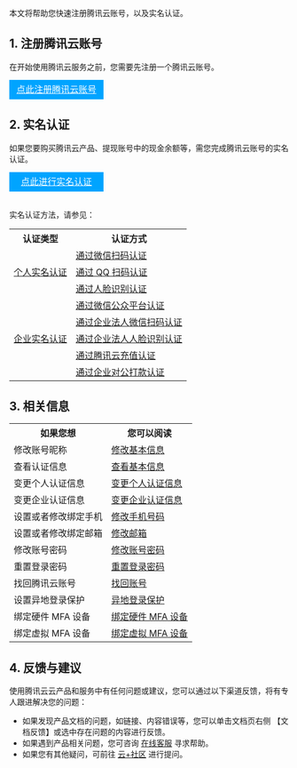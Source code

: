 本文将帮助您快速注册腾讯云账号，以及实名认证。

## 1. 注册腾讯云账号

在开始使用腾讯云服务之前，您需要先注册一个腾讯云账号。
<div style="background-color:#00A4FF; width: 170px; height: 35px; line-height:35px; text-align:center;"><a href="https://cloud.tencent.com/register?s_url=https%3A%2F%2Fcloud.tencent.com%2F" target="_blank"  style="color: white; font-size:16px;">点此注册腾讯云账号</a></div>

## 2. 实名认证

如果您要购买腾讯云产品、提现账号中的现金余额等，需您完成腾讯云账号的实名认证。

<div style="background-color:#00A4FF; width: 170px; height: 35px; line-height:35px; text-align:center;"><a href="https://console.cloud.tencent.com/developer/auth?s_url=https%3A%2F%2Fcloud.tencent.com%2F" target="_blank"  style="color: white; font-size:16px;">点此进行实名认证</a></div>
</br>

实名认证方法，请参见：
<table>
	<tr><th>认证类型</th><th>认证方式</th></tr>
	<tr><td rowspan=3><a href="https://cloud.tencent.com/document/product/378/10495">个人实名认证</a></td><td><a href="https://cloud.tencent.com/document/product/378/56757">通过微信扫码认证</a></td></tr>
	<tr><td><a href="https://cloud.tencent.com/document/product/378/56759">通过 QQ 扫码认证</a></td></td></tr>
	<tr><td><a href="https://cloud.tencent.com/document/product/378/56760">通过人脸识别认证</a></td></td></tr>
	<tr><td rowspan=5><a href="https://cloud.tencent.com/document/product/378/10496">企业实名认证</a></td><td><a href="https://cloud.tencent.com/document/product/378/56762">通过微信公众平台认证</a></td></td></tr>
	<tr><td><a href="https://cloud.tencent.com/document/product/378/56765">通过企业法人微信扫码认证</a></td></td></tr>
	<tr><td><a href="https://cloud.tencent.com/document/product/378/56766">通过企业法人人脸识别认证</a></td></td></tr>
	<tr><td><a href="https://cloud.tencent.com/document/product/378/56763">通过腾讯云充值认证</a></td></td></tr>
	<tr><td><a href="https://cloud.tencent.com/document/product/378/56764">通过企业对公打款认证</a></td></td></tr>
</table>


## 3. 相关信息

<table>
	<tr><th>如果您想</th><th>您可以阅读</th></tr>
	<tr><td>修改账号昵称</td><td><a href="https://cloud.tencent.com/document/product/378/55641">修改基本信息</a></td></tr>
	<tr><td>查看认证信息</td><td><a href="https://cloud.tencent.com/document/product/378/11245">查看基本信息</a></td></tr>
	<tr><td>变更个人认证信息</td><td><a href="https://cloud.tencent.com/document/product/378/34075">变更个人认证信息</a></td></tr>
	<tr><td>变更企业认证信息</td><td><a href="https://cloud.tencent.com/document/product/378/43087">变更企业认证信息</a></td></tr>
	<tr><td>设置或者修改绑定手机</td><td><a href="https://cloud.tencent.com/document/product/378/43092">修改手机号码</a></td></tr>
	<tr><td>设置或者修改绑定邮箱</td><td><a href="https://cloud.tencent.com/document/product/378/55645">修改邮箱</a></td></tr>
	<tr><td>修改账号密码</td><td><a href="https://cloud.tencent.com/document/product/378/14623">修改账号密码</a></td></tr>
	<tr><td>重置登录密码</td><td><a href="https://cloud.tencent.com/document/product/378/43095">重置登录密码</a></td></tr>
	<tr><td>找回腾讯云账号</td><td><a href="https://cloud.tencent.com/document/product/378/43096">找回账号</a></td></tr>
	<tr><td>设置异地登录保护</td><td><a href="https://cloud.tencent.com/document/product/378/43101">异地登录保护</a></td></tr>
	<tr><td>绑定硬件 MFA 设备</td><td><a href="https://cloud.tencent.com/document/product/378/55648">绑定硬件 MFA 设备</a></td></tr>
	<tr><td>绑定虚拟 MFA 设备</td><td><a href="https://cloud.tencent.com/document/product/378/55649">绑定虚拟 MFA 设备</a></td></tr>
</table>

## 4. 反馈与建议

使用腾讯云云产品和服务中有任何问题或建议，您可以通过以下渠道反馈，将有专人跟进解决您的问题：
- 如果发现产品文档的问题，如链接、内容错误等，您可以单击文档页右侧 【文档反馈】或选中存在问题的内容进行反馈。
- 如果遇到产品相关问题，您可咨询 [在线客服](https://cloud.tencent.com/act/event/Online_service) 寻求帮助。
- 如果您有其他疑问，可前往 [云+社区](https://cloud.tencent.com/developer/tag/105) 进行提问。
